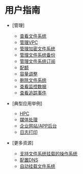 # 用户指南

-   [管理]
    -   [查看文件系统](查看文件系统.md)
    -   [管理VPC](管理VPC.md)
    -   [管理加密文件系统](管理加密文件系统.md)
    -   [管理文件系统备份](管理文件系统备份.md)
    -   [管理文件系统订阅](管理文件系统订阅.md)
    -   [配额](配额.md)
    -   [容量调整](容量调整.md)
    -   [删除文件系统](删除文件系统.md)
    -   [查看监控数据](查看监控数据.md)
    -   [查看追踪事件](查看追踪事件.md)

-   [典型应用举例]
    -   [HPC](HPC.md)
    -   [媒体处理](媒体处理.md)
    -   [企业网站/APP后台](企业网站-APP后台.md)
    -   [日志打印](日志打印.md)

-   [更多资源]
    -   [支持文件系统挂载的操作系统](支持文件系统挂载的操作系统.md)
    -   [配置DNS](配置DNS.md)
    -   [自动挂载文件系统](自动挂载文件系统.md)


